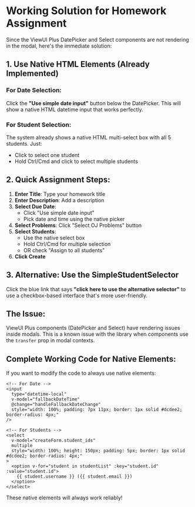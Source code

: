 # Working Solution for Homework Assignment

Since the ViewUI Plus DatePicker and Select components are not rendering in the modal, here's the immediate solution:

## 1. Use Native HTML Elements (Already Implemented)

### For Date Selection:
Click the **"Use simple date input"** button below the DatePicker. This will show a native HTML datetime input that works perfectly.

### For Student Selection:
The system already shows a native HTML multi-select box with all 5 students. Just:
- Click to select one student
- Hold Ctrl/Cmd and click to select multiple students

## 2. Quick Assignment Steps:

1. **Enter Title**: Type your homework title
2. **Enter Description**: Add a description
3. **Select Due Date**: 
   - Click "Use simple date input" 
   - Pick date and time using the native picker
4. **Select Problems**: Click "Select OJ Problems" button
5. **Select Students**: 
   - Use the native select box
   - Hold Ctrl/Cmd for multiple selection
   - OR check "Assign to all students"
6. **Click Create**

## 3. Alternative: Use the SimpleStudentSelector

Click the blue link that says **"click here to use the alternative selector"** to use a checkbox-based interface that's more user-friendly.

## The Issue:

ViewUI Plus components (DatePicker and Select) have rendering issues inside modals. This is a known issue with the library when components use the `transfer` prop in modal contexts.

## Complete Working Code for Native Elements:

If you want to modify the code to always use native elements:

```vue
<!-- For Date -->
<input 
  type="datetime-local" 
  v-model="fallbackDateTime"
  @change="handleFallbackDateChange"
  style="width: 100%; padding: 7px 11px; border: 1px solid #dcdee2; border-radius: 4px;"
/>

<!-- For Students -->
<select 
  v-model="createForm.student_ids" 
  multiple 
  style="width: 100%; height: 150px; padding: 5px; border: 1px solid #dcdee2; border-radius: 4px;"
>
  <option v-for="student in studentList" :key="student.id" :value="student.id">
    {{ student.username }} ({{ student.email }})
  </option>
</select>
```

These native elements will always work reliably!